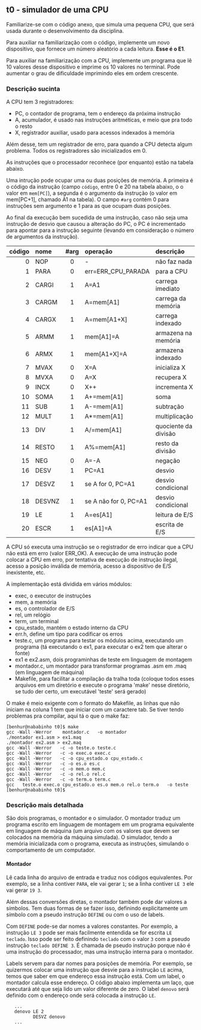 ## t0 - simulador de uma CPU

Familiarize-se com o código anexo, que simula uma pequena CPU, que será usada durante o desenvolvimento da disciplina.

Para auxiliar na familiarização com o código, implemente um novo dispositivo, que fornece um número aleatório a cada leitura. **Esse é o E1**.

Para auxiliar na familiarização com a CPU, implemente um programa que lê 10 valores desse dispositivo e imprime os 10 valores no terminal. Pode aumentar o grau de dificuldade imprimindo eles em ordem crescente.

### Descrição sucinta

A CPU tem 3 registradores:
- PC, o contador de programa, tem o endereço da próxima instrução
- A, acumulador, é usado nas instruções aritméticas, e meio que pra todo o resto
- X, registrador auxiliar, usado para acessos indexados à memória

Além desse, tem um registrador de erro, para quando a CPU detecta algum problema.
Todos os registradores são inicializados em 0.

As instruções que o processador reconhece (por enquanto) estão na tabela abaixo.

Uma intrução pode ocupar uma ou duas posições de memória. A primeira é o código da instrução (campo `código`, entre 0 e 20 na tabela abaixo, o o valor em `mem[PC]`), a segunda é o argumento da instrução (o valor em mem[PC+1], chamado A1 na tabela). O campo `#arg` contém 0 para instruções sem argumento e 1 para as que ocupam duas posições.

Ao final da execução bem sucedida de uma instrução, caso não seja uma instrução de desvio que causou a alteração do PC, o PC é incrementado para apontar para a instrução seguinte (levando em consideração o número de argumentos da instrução).

| código |   nome | #arg | operação  | descrição |
| -----: | :----- | :--: | :-------- | :-------- |
|      0 | NOP    | 0    | -         | não faz nada |
|      1 | PARA   | 0    | err=ERR_CPU_PARADA | para a CPU |
|      2 | CARGI  | 1    | A=A1      | carrega imediato |
|      3 | CARGM  | 1    | A=mem[A1] | carrega da memória |
|      4 | CARGX  | 1    | A=mem[A1+X] | carrega indexado |
|      5 | ARMM   | 1    | mem[A1]=A | armazena na memória |
|      6 | ARMX   | 1    | mem[A1+X]=A | armazena indexado |
|      7 | MVAX   | 0    | X=A       | inicializa X |
|      8 | MVXA   | 0    | A=X       | recupera X |
|      9 | INCX   | 0    | X++       | incrementa X |
|     10 | SOMA   | 1    | A+=mem[A1] | soma |
|     11 | SUB    | 1    | A-=mem[A1] | subtração |
|     12 | MULT   | 1    | A*=mem[A1] | multiplicação |
|     13 | DIV    | 1    | A/=mem[A1] | quociente da divisão |
|     14 | RESTO  | 1    | A%=mem[A1] | resto da divisão |
|     15 | NEG    | 0    | A=-A       | negação |
|     16 | DESV   | 1    | PC=A1      | desvio |
|     17 | DESVZ  | 1    | se A for 0, PC=A1 | desvio condicional |
|     18 | DESVNZ | 1    | se A não for 0, PC=A1 | desvio condicional |
|     19 | LE     | 1    | A=es[A1]   | leitura de E/S |
|     20 | ESCR   | 1    | es[A1]=A   | escrita de E/S |

A CPU só executa uma instrução se o registrador de erro indicar que a CPU não está em erro (valor ERR_OK).
A execução de uma instrução pode colocar a CPU em erro, por tentativa de execução de instrução ilegal, acesso a posição inválida de memória, acesso a dispositivo de E/S inexistente, etc. 


A implementação está dividida em vários módulos:
- exec, o executor de instruções
- mem, a memória
- es, o controlador de E/S
- rel, um relógio
- term, um terminal
- cpu_estado, mantém o estado interno da CPU
- err.h, define um tipo para codificar os erros
- teste.c, um programa para testar os módulos acima, executando um programa (tá executando o ex1, para executar o ex2 tem que alterar o fonte)
- ex1 e ex2.asm, dois programinhas de teste em linguagem de montagem
- montador.c, um montador para transformar programas .asm em .maq (em linguagem de máquina)
- Makefile, para facilitar a compilação da tralha toda (coloque todos esses arquivos em um diretório e execute o programa 'make' nesse diretório, se tudo der certo, um executável 'teste' será gerado)

O make é meio exigente com o formato do Makefile, as linhas que não iniciam na coluna 1 tem que iniciar com um caractere tab.
Se tiver tendo problemas pra compilar, aqui tá o que o make faz:
```
[benhur@nababinho t0]$ make
gcc -Wall -Werror    montador.c   -o montador
./montador ex1.asm > ex1.maq
./montador ex2.asm > ex2.maq
gcc -Wall -Werror   -c -o teste.o teste.c
gcc -Wall -Werror   -c -o exec.o exec.c
gcc -Wall -Werror   -c -o cpu_estado.o cpu_estado.c
gcc -Wall -Werror   -c -o es.o es.c
gcc -Wall -Werror   -c -o mem.o mem.c
gcc -Wall -Werror   -c -o rel.o rel.c
gcc -Wall -Werror   -c -o term.o term.c
gcc   teste.o exec.o cpu_estado.o es.o mem.o rel.o term.o   -o teste
[benhur@nababinho t0]$ 
```


### Descrição mais detalhada

São dois programas, o montador e o simulador.
O montador traduz um programa escrito em linguagem de montagem em um programa equivalente em linguagem de máquina (um arquivo com os valores que devem ser colocados na memória da máquina simulada).
O simulador, tendo a memória inicializada com o programa, executa as instruções, simulando o comportamento de um computador.

#### Montador

Lê cada linha do arquivo de entrada e traduz nos códigos equivalentes.
Por exemplo, se a linha contiver ` PARA `, ele vai gerar ` 1 `; se a linha contiver ` LE 3 ` ele vai gerar ` 19 3 `.

Além dessas conversões diretas, o montador também pode dar valores a símbolos. Tem duas formas de se fazer isso, definindo explicitamente um símbolo com a pseudo instrução `DEFINE` ou com o uso de labels.

Com `DEFINE` pode-se dar nomes a valores constantes. Por exemplo, a instrução ` LE 3 ` pode ser mais facilmente entendida se for escrita ` LE teclado `. Isso pode ser feito definindo `teclado` com o valor `3` com a pseudo instrução ` teclado DEFINE 3 `. É chamada de pseudo instrução porque não é uma instrução do processador, mas uma instrução interna para o montador.

Labels servem para dar nomes para posições de memória. Por exemplo, se quizermos colocar uma instrução que desvie para a instrução ` LE ` acima, temos que saber em que endereço essa instrução está. Com um label, o montador calcula esse endereço. O código abaixo implementa um laço, que executará até que seja lido um valor diferente de zero. O label `denovo` será definido com o endereço onde será colocada a instrução `LE`.
```
   ...
   denovo LE 2
          DESVZ denovo
   ...
```
